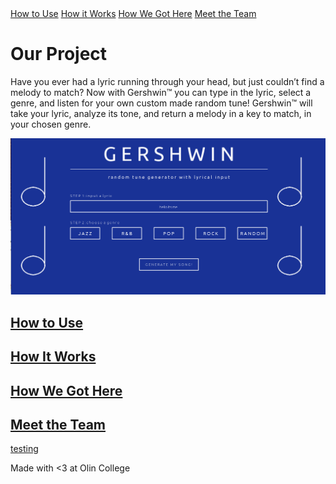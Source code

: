 <body>
    <section class="page-header">
      <a href="how_to_use.md" class="btn">How to Use</a>
      <a href="./aboutUs" class="btn">How it Works</a>
      <a href="./techPage" class="btn">How We Got Here</a>
      <a href="./video" class="btn">Meet the Team</a>
    </section>
</body>


# Our Project

Have you ever had a lyric running through your head, but just couldn’t find a melody to match? Now with Gershwin™ you can type in the lyric, select a genre, and listen for your own custom made random tune! Gershwin™ will take your lyric, analyze its tone, and return a melody in a key to match, in your chosen genre. 

![](gershwin.png)

## [How to Use](how_to_use.md)



## [How It Works](how_it_works.md)



## [How We Got Here](how_we_got_here.md)


## [Meet the Team](meet_the_team.md)

[testing](testing.html)




Made with <3 at Olin College
